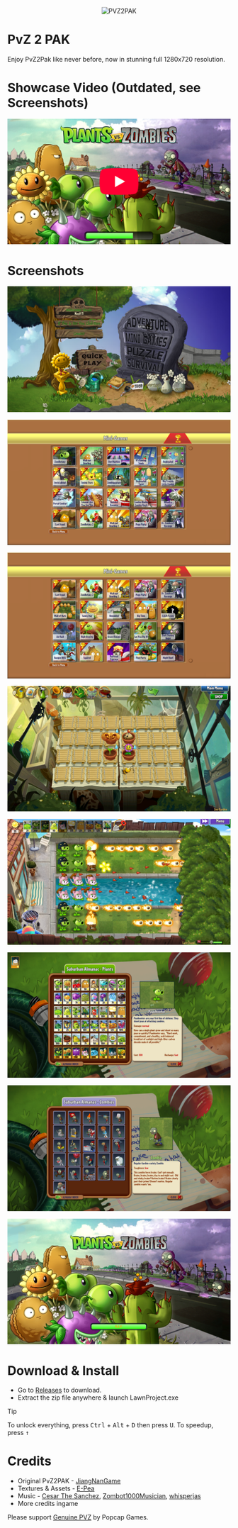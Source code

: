 <p align="center"><img alt="PVZ2PAK" src="https://raw.githubusercontent.com/jiangnangame/PVZ2PAK/master/images/PvZ_Logo.png"/></p>

# PvZ 2 PAK
Enjoy PvZ2Pak like never before, now in stunning full 1280x720 resolution.

# Showcase Video (Outdated, see Screenshots)
[![Showcase Video](/screenshots/Thumbnail.png)](https://youtu.be/m42s43pK-wo)

# Screenshots
![Menu](/screenshots/Menu.png)

![Minigames](/screenshots/Minigames.png)

![Minigames](/screenshots/Minigames2.png)

![ZenGarden](/screenshots/ZenGarden.png)

![LastStand](/screenshots/LastStand.png)

![AlmanacPlants](/screenshots/AlmanacPlants.png)

![AlmanacZombies](/screenshots/AlmanacZombies.png)

![TitleScreen](/screenshots/TitleScreen.png)

# Download & Install
* Go to [Releases](https://github.com/nasiftanjim/PVZ2PAK/releases/latest) to download.
* Extract the zip file anywhere & launch LawnProject.exe

> [!TIP]
> To unlock everything, press <kbd>Ctrl</kbd> + <kbd>Alt</kbd> + <kbd>D</kbd> then press <kbd>U</kbd>.
> To speedup, press <kbd>↑</kbd>

# Credits
* Original PvZ2PAK - [JiangNanGame](https://github.com/jiangnangame/PVZ2PAK)
* Textures & Assets - [E-Pea](https://youtube.com/@e-pea)
* Music - [Cesar The Sanchez](https://youtu.be/LKK6HOptCPU), [Zombot1000Musician](https://www.youtube.com/@Zombot1000Musician), [whisperjas](https://youtu.be/DqPm2ZdxPFU)
* More credits ingame

Please support [Genuine PVZ](https://www.ea.com/games/plants-vs-zombies) by Popcap Games.
